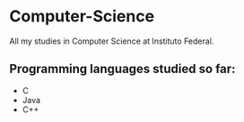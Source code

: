 # Computer-Science
All my studies in Computer Science at Instituto Federal.

## Programming languages studied so far:
 - C
 - Java
 - C++
